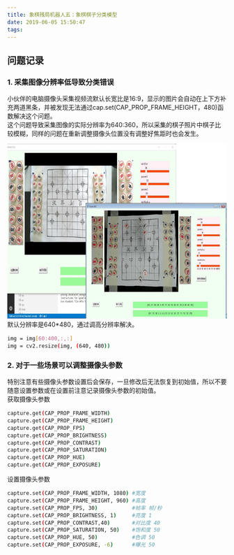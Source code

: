 ```yaml
---
title: 象棋残局机器人五：象棋棋子分类模型
date: 2019-06-05 15:50:47
tags:
---
```





## 问题记录

### 1. 采集图像分辨率低导致分类错误

小伙伴的电脑摄像头采集视频流默认长宽比是16:9，显示的图片会自动在上下方补充两道黑条，并被发现无法通过cap.set(CAP_PROP_FRAME_HEIGHT，480)函数解决这个问题。  
这个问题导致采集图像的实际分辨率为640:360，所以采集的棋子照片中棋子比较模糊，同样的问题在重新调整摄像头位置没有调整好焦距时也会发生。
<div align=center>
<img src='象棋残局机器人五：象棋棋子分类模型\001.jpg' width=600 height=400>
</div>
默认分辨率是640*480，通过调高分辨率解决。  

``` bash
img = img[60:400,:,:]
img = cv2.resize(img, (640, 480))
```

### 2. 对于一些场景可以调整摄像头参数
特别注意有些摄像头参数设置后会保存，一旦修改后无法恢复到初始值，所以不要随意设置参数或在设置前注意记录摄像头参数的初始值。  
获取摄像头参数
``` bash
capture.get(CAP_PROP_FRAME_WIDTH)
capture.get(CAP_PROP_FRAME_HEIGHT)
capture.get(CAP_PROP_FPS)
capture.get(CAP_PROP_BRIGHTNESS)
capture.get(CAP_PROP_CONTRAST)
capture.get(CAP_PROP_SATURATION)
capture.get(CAP_PROP_HUE)
capture.get(CAP_PROP_EXPOSURE)
```
设置摄像头参数  
``` bash
capture.set(CAP_PROP_FRAME_WIDTH, 1080) #宽度 
capture.set(CAP_PROP_FRAME_HEIGHT, 960) #高度
capture.set(CAP_PROP_FPS, 30)           #帧率 帧/秒
capture.set(CAP_PROP_BRIGHTNESS, 1)     #亮度 1
capture.set(CAP_PROP_CONTRAST,40)       #对比度 40
capture.set(CAP_PROP_SATURATION, 50)    #饱和度 50
capture.set(CAP_PROP_HUE, 50)           #色调 50
capture.set(CAP_PROP_EXPOSURE, -6)      #曝光 50
```










